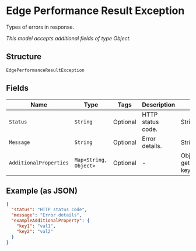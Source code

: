 
# Edge Performance Result Exception

Types of errors in response.

*This model accepts additional fields of type Object.*

## Structure

`EdgePerformanceResultException`

## Fields

| Name | Type | Tags | Description | Getter | Setter |
|  --- | --- | --- | --- | --- | --- |
| `Status` | `String` | Optional | HTTP status code. | String getStatus() | setStatus(String status) |
| `Message` | `String` | Optional | Error details. | String getMessageField() | setMessageField(String messageField) |
| `AdditionalProperties` | `Map<String, Object>` | Optional | - | Object getAdditionalProperty(String key) | additionalProperty(String key, Object value) |

## Example (as JSON)

```json
{
  "status": "HTTP status code",
  "message": "Error details",
  "exampleAdditionalProperty": {
    "key1": "val1",
    "key2": "val2"
  }
}
```

